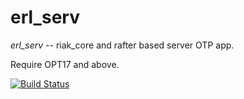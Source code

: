 erl_serv
=======
   _erl_serv_ -- riak_core and rafter based server OTP app.

   Require OPT17 and above.

[![Build Status](https://travis-ci.org/henglinli/erl_serv.svg?branch=riak_core)](https://travis-ci.org/henglinli/erl_serv)
